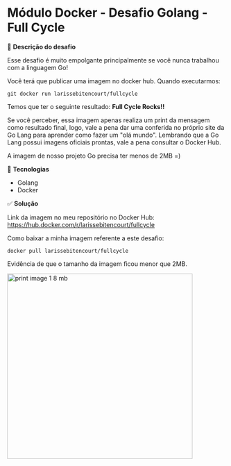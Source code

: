 # Módulo Docker - Desafio Golang - Full Cycle

📝 **Descrição do desafio**

Esse desafio é muito empolgante principalmente se você nunca trabalhou com a linguagem Go!

Você terá que publicar uma imagem no docker hub. Quando executarmos:

`git docker run larissebitencourt/fullcycle`

Temos que ter o seguinte resultado: **Full Cycle Rocks!!**

Se você perceber, essa imagem apenas realiza um print da mensagem como resultado final, logo, vale a pena dar uma conferida no próprio site da Go Lang para aprender como fazer um "olá mundo". Lembrando que a Go Lang possui imagens oficiais prontas, vale a pena consultar o Docker Hub.

A imagem de nosso projeto Go precisa ter menos de 2MB =)

🚀 **Tecnologias**

- Golang
- Docker

✅ **Solução**

Link da imagem no meu repositório no Docker Hub: https://hub.docker.com/r/larissebitencourt/fullcycle

Como baixar a minha imagem referente a este desafio:

`docker pull larissebitencourt/fullcycle`

Evidência de que o tamanho da imagem ficou menor que 2MB.

<img width="427" alt="print image 1 8 mb" src="https://github.com/larissebitencourt/desafiogo/assets/26878743/fe2d2a48-68b6-474f-8abb-714d8bea9034">




